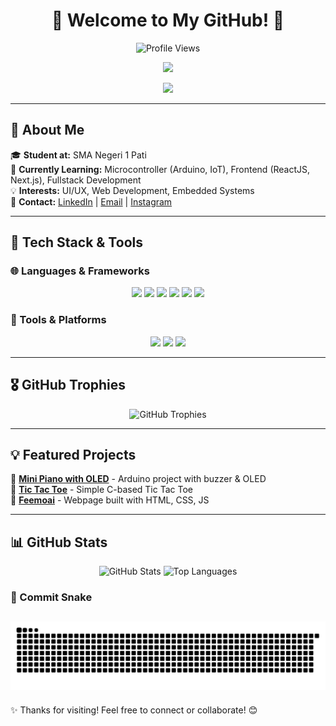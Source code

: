 <h1 align="center">🚀 Welcome to My GitHub! 👋</h1>
<p align="center">
  <img src="https://komarev.com/ghpvc/?username=Feemoai&style=flat-square&color=blue" alt="Profile Views"/>
</p>

<p align="center">
  <img src="https://readme-typing-svg.herokuapp.com?font=Fira+Code&weight=600&size=24&duration=4000&pause=1000&color=auto&center=true&width=600&lines=Hi%2C+I'm+Ahmad+Fajril+Falah" />
</p>

<p align="center">
  <img src="https://media3.giphy.com/media/v1.Y2lkPTc5MGI3NjExOTRzMWE3dGZ6dWd6dGF0eXVmZXN3amE1bG8wMXF0eHZoZWpiaTFjMyZlcD12MV9pbnRlcm5hbF9naWZfYnlfaWQmY3Q9Zw/L1R1tvI9svkIWwpVYr/giphy.gif" width="auto" />
</p>

---

## 🌟 About Me  

🎓 **Student at:** SMA Negeri 1 Pati  
🌱 **Currently Learning:** Microcontroller (Arduino, IoT), Frontend (ReactJS, Next.js), Fullstack Development  
💡 **Interests:** UI/UX, Web Development, Embedded Systems  
📩 **Contact:** [LinkedIn](https://www.linkedin.com/in/ahmad-fajril-falah-a85850299/) | [Email](mailto:feryahmad2006@gmail.com) | [Instagram](https://www.instagram.com/feemoai/)

---

## 🚀 Tech Stack & Tools  

### 🌐 Languages & Frameworks  
<p align="center">
  <img src="https://img.shields.io/badge/-C-%2300599C?logo=c&logoColor=white&style=for-the-badge" />
  <img src="https://img.shields.io/badge/-JavaScript-%23F7DF1E?logo=javascript&logoColor=black&style=for-the-badge" />
  <img src="https://img.shields.io/badge/-Python-%233776AB?logo=python&logoColor=white&style=for-the-badge" />
  <img src="https://img.shields.io/badge/-ReactJS-%2361DAFB?logo=react&logoColor=black&style=for-the-badge" />
  <img src="https://img.shields.io/badge/-Next.js-%23000000?logo=next.js&logoColor=white&style=for-the-badge" />
  <img src="https://img.shields.io/badge/-TailwindCSS-%2306B6D4?logo=tailwindcss&logoColor=white&style=for-the-badge" />
</p>

### 🔧 Tools & Platforms  
<p align="center">
  <img src="https://img.shields.io/badge/-Arduino-%2300979D?logo=arduino&logoColor=white&style=for-the-badge" />
  <img src="https://img.shields.io/badge/-Figma-%23F24E1E?logo=figma&logoColor=white&style=for-the-badge" />
  <img src="https://img.shields.io/badge/-Git-%23F05032?logo=git&logoColor=white&style=for-the-badge" />
</p>

---

## 🎖️ GitHub Trophies  
<p align="center">
  <img src="https://github-profile-trophy.vercel.app/?username=Feemoai&theme=tokyonight&margin-w=5&no-frame=true" alt="GitHub Trophies"/>
</p>

---

## 💡 Featured Projects  

🔹 **[Mini Piano with OLED](https://github.com/Feemoai/Arduino-Piano-With-OLED-indicator)** - Arduino project with buzzer & OLED  
🔹 **[Tic Tac Toe](https://github.com/Feemoai/TUGAS-CODING-TIK)** - Simple C-based Tic Tac Toe  
🔹 **[Feemoai](https://feemoai.github.io/Feemoai/)** - Webpage built with HTML, CSS, JS  

---

## 📊 GitHub Stats  
<p align="center">
  <img src="https://github-readme-stats.vercel.app/api?username=Feemoai&show_icons=true&theme=tokyonight" alt="GitHub Stats"/>
  <img src="https://github-readme-stats.vercel.app/api/top-langs/?username=Feemoai&layout=compact&theme=tokyonight" alt="Top Languages"/>
</p>

### 🐍 Commit Snake  
![snake gif](https://github.com/Feemoai/Feemoai/blob/output/github-snake-dark.svg)
---

✨ Thanks for visiting! Feel free to connect or collaborate! 😊
